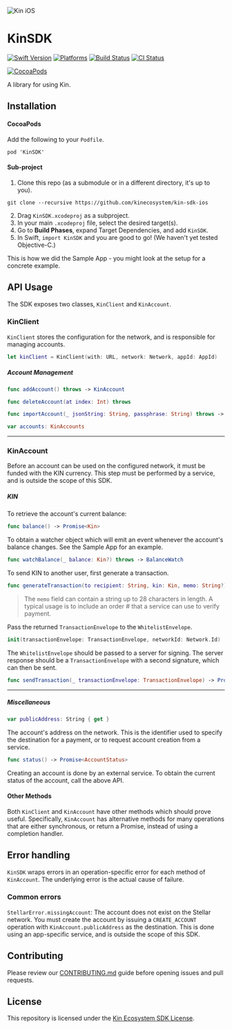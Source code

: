 ![Kin iOS](.github/kin_ios.png)

#  KinSDK

[![Swift Version](https://img.shields.io/badge/Swift-5.0.x-blue.svg)](https://swift.org)
[![Platforms](https://img.shields.io/cocoapods/p/KinSDK.svg)](https://cocoapods.org/pods/KinSDK)
[![Build Status](https://travis-ci.org/facebook/facebook-swift-sdk.svg?branch=master)](https://travis-ci.org/facebook/facebook-swift-sdk)
[![CI Status](https://img.shields.io/travis/kinecosystem/kin-sdk-ios.svg)](https://travis-ci.org/kinecosystem/kin-sdk-ios)
<!-- [![Version](https://img.shields.io/cocoapods/v/KinSDK.svg?color=6f41e8)](https://cocoapods.org/pods/KinSDK) -->
[![CocoaPods](https://img.shields.io/cocoapods/v/KinSDK.svg)](https://cocoapods.org/pods/KinSDK)
<!-- [![Carthage compatible](https://img.shields.io/badge/Carthage-compatible-4BC51D.svg?style=flat)](https://github.com/Carthage/Carthage) -->


A library for using Kin.

## Installation

#### CocoaPods

Add the following to your `Podfile`.
```
pod 'KinSDK'
```

#### Sub-project

1. Clone this repo (as a submodule or in a different directory, it's up to you).
```
git clone --recursive https://github.com/kinecosystem/kin-sdk-ios
```
2. Drag `KinSDK.xcodeproj` as a subproject.
3. In your main `.xcodeproj` file, select the desired target(s).
4. Go to **Build Phases**, expand Target Dependencies, and add `KinSDK`.
5. In Swift, `import KinSDK` and you are good to go! (We haven't yet tested Objective-C.)

This is how we did the Sample App - you might look at the setup for a concrete example.

## API Usage

The SDK exposes two classes, `KinClient` and `KinAccount`.

### KinClient
`KinClient` stores the configuration for the network, and is responsible for managing accounts.

```swift
let kinClient = KinClient(with: URL, network: Network, appId: AppId)
```

##### Account Management

```swift
func addAccount() throws -> KinAccount

func deleteAccount(at index: Int) throws

func importAccount(_ jsonString: String, passphrase: String) throws -> KinAccount

var accounts: KinAccounts
```

---

### KinAccount

Before an account can be used on the configured network, it must be funded with the KIN currency. This step must be performed by a service, and is outside the scope of this SDK.

##### KIN

To retrieve the account's current balance:

```swift
func balance() -> Promise<Kin>
```

To obtain a watcher object which will emit an event whenever the account's balance changes. See the Sample App for an example.

```swift
func watchBalance(_ balance: Kin?) throws -> BalanceWatch
```

To send KIN to another user, first generate a transaction.

```swift
func generateTransaction(to recipient: String, kin: Kin, memo: String?) -> Promise<TransactionEnvelope>
```

> The `memo` field can contain a string up to 28 characters in length. A typical usage is to include an order # that a service can use to verify payment.

Pass the returned `TransactionEnvelope` to the `WhitelistEnvelope`.

```swift
init(transactionEnvelope: TransactionEnvelope, networkId: Network.Id)
```

The `WhitelistEnvelope` should be passed to a server for signing. The server response should be a  `TransactionEnvelope` with a second signature, which can then be sent.

```swift
func sendTransaction(_ transactionEnvelope: TransactionEnvelope) -> Promise<TransactionId>
```

---

##### Miscellaneous

```swift
var publicAddress: String { get }
```

The account's address on the network. This is the identifier used to specify the destination for a payment, or to request account creation from a service.

```swift
func status() -> Promise<AccountStatus>
```

Creating an account is done by an external service. To obtain the current status of the account, call the above API.


#### Other Methods

Both `KinClient` and `KinAccount` have other methods which should prove useful. Specifically, `KinAccount` has alternative methods for many operations that are either synchronous, or return a Promise, instead of using a completion handler.

## Error handling

`KinSDK` wraps errors in an operation-specific error for each method of `KinAccount`.  The underlying error is the actual cause of failure.

### Common errors

`StellarError.missingAccount`: The account does not exist on the Stellar network. You must create the account by issuing a `CREATE_ACCOUNT` operation with `KinAccount.publicAddress` as the destination. This is done using an app-specific service, and is outside the scope of this SDK.

## Contributing

Please review our [CONTRIBUTING.md](CONTRIBUTING.md) guide before opening issues and pull requests.

## License

This repository is licensed under the [Kin Ecosystem SDK License](LICENSE.pdf).
